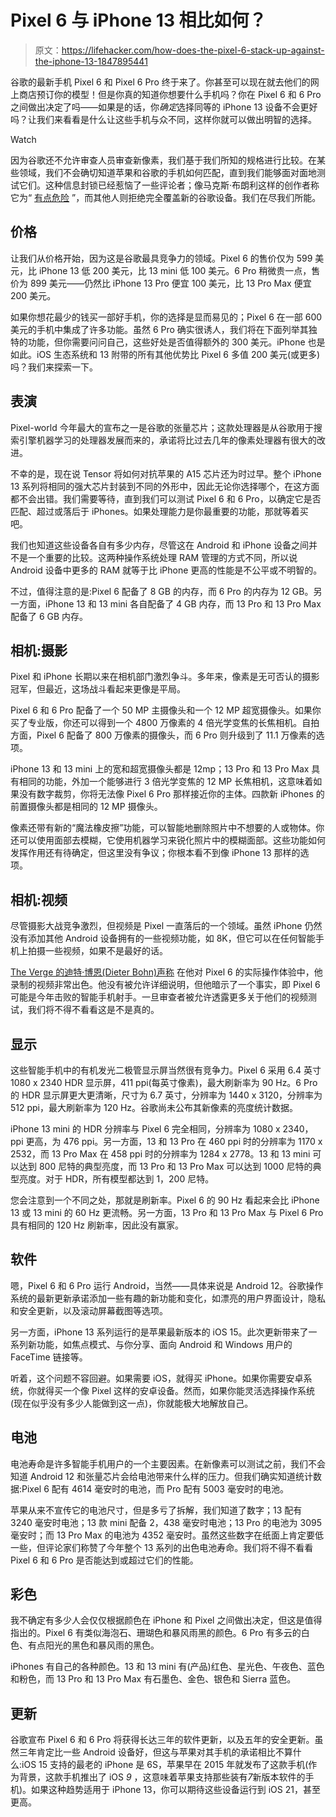 # Pixel 6 与 iPhone 13 相比如何？

> 原文：<https://lifehacker.com/how-does-the-pixel-6-stack-up-against-the-iphone-13-1847895441>

谷歌的最新手机 Pixel 6 和 Pixel 6 Pro 终于来了。你甚至可以现在就去他们的网上商店预订你的模型！但是你真的知道你想要什么手机吗？你在 Pixel 6 和 6 Pro 之间做出决定了吗——如果是的话，你*确定*选择同等的 iPhone 13 设备不会更好吗？让我们来看看是什么让这些手机与众不同，这样你就可以做出明智的选择。

Watch

因为谷歌还不允许审查人员审查新像素，我们基于我们所知的规格进行比较。在某些领域，我们不会确切知道苹果和谷歌的手机如何匹配，直到我们能够面对面地测试它们。这种信息封锁已经惹恼了一些评论者；像马克斯·布朗利这样的创作者称它为“ [有点危险](https://www.youtube.com/watch?v=roWxo6jWoYw&t=185s) ”，而其他人则拒绝完全覆盖新的谷歌设备。我们在尽我们所能。

## 价格

让我们从价格开始，因为这是谷歌最具竞争力的领域。Pixel 6 的售价仅为 599 美元，比 iPhone 13 低 200 美元，比 13 mini 低 100 美元。6 Pro 稍微贵一点，售价为 899 美元——仍然比 iPhone 13 Pro 便宜 100 美元，比 13 Pro Max 便宜 200 美元。

如果你想花最少的钱买一部好手机，你的选择是显而易见的；Pixel 6 在一部 600 美元的手机中集成了许多功能。虽然 6 Pro 确实很诱人，我们将在下面列举其独特的功能，但你需要问问自己，这些好处是否值得额外的 300 美元。iPhone 也是如此。iOS 生态系统和 13 附带的所有其他优势比 Pixel 6 多值 200 美元(或更多)吗？我们来探索一下。

## 表演

Pixel-world 今年最大的宣布之一是谷歌的张量芯片；这款处理器是从谷歌用于搜索引擎机器学习的处理器发展而来的，承诺将比过去几年的像素处理器有很大的改进。

不幸的是，现在说 Tensor 将如何对抗苹果的 A15 芯片还为时过早。整个 iPhone 13 系列将相同的强大芯片封装到不同的外形中，因此无论你选择哪个，在这方面都不会出错。我们需要等待，直到我们可以测试 Pixel 6 和 6 Pro，以确定它是否匹配、超过或落后于 iPhones。如果处理能力是你最重要的功能，那就等着买吧。

我们也知道这些设备各自有多少内存，尽管这在 Android 和 iPhone 设备之间并不是一个重要的比较。这两种操作系统处理 RAM 管理的方式不同，所以说 Android 设备中更多的 RAM 就等于比 iPhone 更高的性能是不公平或不明智的。

不过，值得注意的是:Pixel 6 配备了 8 GB 的内存，而 6 Pro 的内存为 12 GB。另一方面，iPhone 13 和 13 mini 各自配备了 4 GB 内存，而 13 Pro 和 13 Pro Max 配备了 6 GB 内存。

## 相机:摄影

Pixel 和 iPhone 长期以来在相机部门激烈争斗。多年来，像素是无可否认的摄影冠军，但最近，这场战斗看起来更像是平局。

Pixel 6 和 6 Pro 配备了一个 50 MP 主摄像头和一个 12 MP 超宽摄像头。如果你买了专业版，你还可以得到一个 4800 万像素的 4 倍光学变焦的长焦相机。自拍方面，Pixel 6 配备了 800 万像素的摄像头，而 6 Pro 则升级到了 11.1 万像素的选项。

iPhone 13 和 13 mini 上的宽和超宽摄像头都是 12mp；13 Pro 和 13 Pro Max 具有相同的功能，外加一个能够进行 3 倍光学变焦的 12 MP 长焦相机，这意味着如果没有数字裁剪，你将无法像 Pixel 6 Pro 那样接近你的主体。四款新 iPhones 的前置摄像头都是相同的 12 MP 摄像头。

像素还带有新的“魔法橡皮擦”功能，可以智能地删除照片中不想要的人或物体。你还可以使用面部去模糊，它使用机器学习来锐化照片中的模糊面部。这些功能如何发挥作用还有待确定，但这里没有争议；你根本看不到像 iPhone 13 那样的选项。

## 相机:视频

尽管摄影大战竞争激烈，但视频是 Pixel 一直落后的一个领域。虽然 iPhone 仍然没有添加其他 Android 设备拥有的一些视频功能，如 8K，但它可以在任何智能手机上拍摄一些视频，如果不是最好的话。

[The Verge 的迪特·博恩(Dieter Bohn)声称](https://www.youtube.com/watch?v=HcGJQFE-xa4&t=390s) 在他对 Pixel 6 的实际操作体验中，他录制的视频非常出色。他没有被允许详细说明，但他暗示了一个事实，即 Pixel 6 可能是今年击败的智能手机射手。一旦审查者被允许透露更多关于他们的视频测试，我们将不得不看看这是不是真的。

## 显示

这些智能手机中的有机发光二极管显示屏当然很有竞争力。Pixel 6 采用 6.4 英寸 1080 x 2340 HDR 显示屏，411 ppi(每英寸像素)，最大刷新率为 90 Hz。6 Pro 的 HDR 显示屏更大更清晰，尺寸为 6.7 英寸，分辨率为 1440 x 3120，分辨率为 512 ppi，最大刷新率为 120 Hz。谷歌尚未公布其新像素的亮度统计数据。

iPhone 13 mini 的 HDR 分辨率与 Pixel 6 完全相同，分辨率为 1080 x 2340，ppi 更高，为 476 ppi。另一方面，13 和 13 Pro 在 460 ppi 时的分辨率为 1170 x 2532，而 13 Pro Max 在 458 ppi 时的分辨率为 1284 x 2778。13 和 13 mini 可以达到 800 尼特的典型亮度，而 13 Pro 和 13 Pro Max 可以达到 1000 尼特的典型亮度。对于 HDR，所有模型都达到 1，200 尼特。

您会注意到一个不同之处，那就是刷新率。Pixel 6 的 90 Hz 看起来会比 iPhone 13 或 13 mini 的 60 Hz 更流畅。另一方面，13 Pro 和 13 Pro Max 与 Pixel 6 Pro 具有相同的 120 Hz 刷新率，因此没有赢家。

## 软件

嗯，Pixel 6 和 6 Pro 运行 Android，当然——具体来说是 Android 12。谷歌操作系统的最新更新承诺添加一些有趣的新功能和变化，如漂亮的用户界面设计，隐私和安全更新，以及滚动屏幕截图等选项。

另一方面，iPhone 13 系列运行的是苹果最新版本的 iOS 15。此次更新带来了一系列新功能，如焦点模式、与你分享、面向 Android 和 Windows 用户的 FaceTime 链接等。

听着，这个问题不容回避。如果需要 iOS，就得买 iPhone。如果你需要安卓系统，你就得买一个像 Pixel 这样的安卓设备。然而，如果你能灵活选择操作系统(现在似乎没有多少人能做到这一点)，你就能极大地解放自己。

## 电池

电池寿命是许多智能手机用户的一个主要因素。在新像素可以测试之前，我们不会知道 Android 12 和张量芯片会给电池带来什么样的压力。但我们确实知道统计数据:Pixel 6 配有 4614 毫安时的电池，而 Pro 配有 5003 毫安时的电池。

苹果从来不宣传它的电池尺寸，但是多亏了拆解，我们知道了数字；13 配有 3240 毫安时电池；13 款 mini 配备 2，438 毫安时电池；13 Pro 的电池为 3095 毫安时；而 13 Pro Max 的电池为 4352 毫安时。虽然这些数字在纸面上肯定要低一些，但评论家们称赞了今年整个 13 系列的出色电池寿命。我们将不得不看看 Pixel 6 和 6 Pro 是否能达到或超过它们的性能。

## 彩色

我不确定有多少人会仅仅根据颜色在 iPhone 和 Pixel 之间做出决定，但这是值得指出的。Pixel 6 有类似海泡石、珊瑚色和暴风雨黑的颜色。6 Pro 有多云的白色、有点阳光的黑色和暴风雨的黑色。

iPhones 有自己的各种颜色。13 和 13 mini 有(产品)红色、星光色、午夜色、蓝色和粉色，而 13 Pro 和 13 Pro Max 有石墨色、金色、银色和 Sierra 蓝色。

## 更新

谷歌宣布 Pixel 6 和 6 Pro 将获得长达三年的软件更新，以及五年的安全更新。虽然三年肯定比一些 Android 设备好，但这与苹果对其手机的承诺相比不算什么:iOS 15 支持的最老的 iPhone 是 6S，苹果早在 2015 年就发布了这款手机(作为背景，这款手机推出了 iOS *9* ，这意味着苹果支持那些装有*7*新版本软件的手机)。如果这种趋势适用于 iPhone 13，你可以期待这些设备运行到 iOS 21，甚至更高。